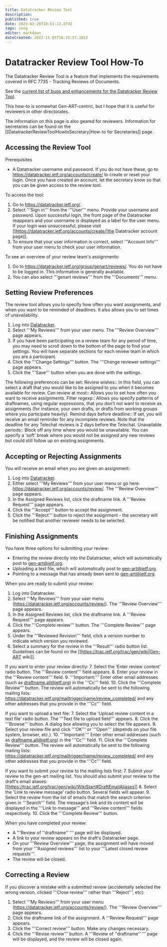 ```yaml
---
title: Datatracker Review Tool
description: 
published: true
date: 2023-02-28T18:51:13.874Z
tags: iesg
editor: markdown
dateCreated: 2022-11-05T16:15:57.281Z
---
```


# Datatracker Review Tool How-To 

The Datatracker Review Tool is a feature that implements the requirements covered in RFC 7735 - Tracking Reviews of Documents. 

See the [current list of bugs and enhancements for the Datatracker Review Tool](https://github.com/ietf-tools/datatracker).

This how-to is somewhat Gen-ART-centric, but I hope that it is useful for reviewers in other directorates. 

The information on this page is also geared for reviewers. Information for secretaries can be found on the [[DatatrackerReviewToolHowtoSecretary|How-to for Secretaries]] page.


## Accessing the Review Tool

Prerequisites
* A Datatracker username and password. If you do not have these, 
  go to https://datatracker.ietf.org/accounts/create/
  to create or reset your login. Once you have created an account, let the secretary know so that you can be given access to the review tool.

To access the tool:

1. Go to https://datatracker.ietf.org/.
2. Select '''Sign in''' from the '''User''' menu. Provide your username and password. Upon successful login, the front page of the Datatracker reappears and your username is displayed as a label for the user menu. If your login was unsuccessful, please visit [[https://datatracker.ietf.org/accounts/create/|the Datatracker account page]].
3. To ensure that your user information is correct, select '''Account Info''' from your user menu to check your user information.

To see an overview of your review team's assignments:

1. Go to https://datatracker.ietf.org/group/genart/reviews/. You do not have to be logged in. This information is generally available. 
2. You can also select '''genart reviews''' from the '''Documents''' menu. 

## Setting Review Preferences 

The review tool allows you to specify how often you want assignments, and when you want to be reminded of deadlines. It also allows you to set times of unavailability. 

1. Log into [Datatracker](https://datatracker.ietf.org/). 
2. Select '''My Reviews''' from your user menu. The '''Review Overview''' page appears. 
3. If you have been participating on a review team for any period of time, you may need to scroll down to the bottom of the page to find your settings. You will have separate sections for each review team in which you are a participant.  
4. Click the '''Change Settings''' button. The '''Change reviewer settings''' page appears. 
5. Click the '''Save''' button when you are done with the settings. 

The following preferences can be set:
 Review wishes::
  In this field, you can select a draft that you would like to be assigned to you when it becomes available for review. 
 Can review at most::
  Allows you to set how often you want to receive assignments. 
 Filter regexp::
  Allows you specify patterns of draftnames, using regular expressions, that you don't not want to receive as assignments (for instance, your own drafts, or drafts from working groups where you participate heavily). 
 Remind days before deadline::
  If set, you will receive an email reminder for any incomplete reviews. Note that the deadline for any Telechat reviews is 2 days before the Telechat. 
 Unavailable periods::
  Block off any time where you would be unavailable. You can specify a 'soft' break where you would not be assigned any new reviews but could still follow up on existing assignments. 



## Accepting or Rejecting Assignments

You will receive an email when you are given an assignment:

1. Log into [Datatracker](https://datatracker.ietf.org/). 
2. Either select '''My Reviews''' from your user menu or go here: https://datatracker.ietf.org/accounts/review/. The '''Review Overview''' page appears. 
3. In the Assigned Reviews list, click the draftname link. A '''Review Request''' page appears.
4. Click the '''Accept''' button to accept the assignment. 
5. Click the '''Reject''' button to reject the assignment - the secretary will be notified that another reviewer needs to be selected.


## Finishing Assignments

You have three options for submitting your review: 
* Entering the review directly into the Datatracker, which will automatically post to gen-art@ietf.org.
* Uploading a text file, which will automatically post to gen-art@ietf.org.
* Pointing to a message that has already been sent to gen-art@ietf.org.  

When you are ready to submit your review:

1. Log into Datatracker. 
2. Select '''My Reviews''' from your user menu (https://datatracker.ietf.org/accounts/review/). The '''Review Overview''' page appears. 
3. In the Assigned Reviews list, click the draftname link. A '''Review Request''' page appears.
4. Click the '''Complete review''' button. The '''Complete Review''' page appears. 
5. Under the '''Reviewed Revision''' field, click a version number to indicate which version you reviewed.
6. Select a summary for the review in the '''Result''' radio button list. Guidelines can be found on the [[https://trac.ietf.org/trac/gen/wiki|Gen-ART wiki]].

If you want to enter your review directly:
7. Select the 'Enter review content' radio button. The '''Review content''' field appears. 
8. Enter your review in the '''Review content''' field.
9. '''Important:''' Enter other email addresses (such as draftname.all@ietf.org) in the '''Cc''' field. 
10. Click the '''Complete Review''' button. The review will automatically be sent to the following mailing lists: https://datatracker.ietf.org/mailtrigger/name/review_completed/  and any other addresses that you provide in the '''Cc''' field.

If you want to upload a text file:
7. Select the 'Upload review content in a text file' radio button. The '''Text file to upload field''' appears.
8. Click the '''Browse''' button. A dialog box allowing you to select the file appears. 
9. Select your review file and click '''OK''' or '''Open''' (depends on your file system, browser, etc.).
10. '''Important:''' Enter other email addresses (such as draftname.all@ietf.org) in the '''Cc''' field. 
11. Click the '''Complete Review''' button. The review will automatically be sent to the following mailing lists: https://datatracker.ietf.org/mailtrigger/name/review_completed/  and any other addresses that you provide in the '''Cc''' field.  

If you want to submit your review to the mailing lists first:
7. Submit your review to the gen-art mailing list. You should also submit your review to the draft's email aliases: [[https://trac.ietf.org/trac/gen/wiki/WikiStart#DraftEmailAliases]]
8. Select the 'Link to review message' radio button. Several fields will appear.
9. Select the review from the list of emails that match the search criterion given in '''Search''' field. The message's link and its content will be displayed in the '''Link to message''' and '''Review content''' fields respectively. 
10. Click the '''Complete Review''' button.

When you have completed your review:
* A '''Review of ''draftname'' ''' page will be displayed.
* A link to your review appears on the draft's Datatracker page. 
* On your '''Review Overview''' page, the assignment will have moved from your '''Assigned reviews''' list to your '''Latest closed review requests'''.  
* The review will be closed. 

## Correcting a Review

If you discover a mistake with a submitted review (accidentally selected the wrong version, clicked '''Close review''' rather than '''Reject''', etc):
1. Select '''My Reviews''' from your user menu (https://datatracker.ietf.org/accounts/review/). The '''Review Overview''' page appears. 
2. Click the draftname link of the assignment. A '''Review Request''' page appears.
3. Click the '''Correct review''' button. Make any changes necessary. 
4. Click the '''Revise review''' button. A '''Review of ''draftname'' ''' page will be displayed, and the review will be closed again.


